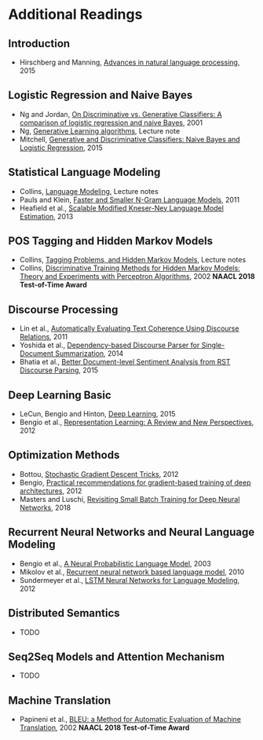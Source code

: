 # Additional Readings

## Introduction

- Hirschberg and Manning, [Advances in natural language processing](http://science.sciencemag.org/content/349/6245/261.full), 2015

## Logistic Regression and Naive Bayes

- Ng and Jordan, [On Discriminative vs. Generative Classifiers: A comparison of logistic regression and naive Bayes](https://ai.stanford.edu/~ang/papers/nips01-discriminativegenerative.pdf), 2001
- Ng, [Generative Learning algorithms](http://cs229.stanford.edu/notes/cs229-notes2.pdf), Lecture note
- Mitchell, [Generative and Discriminative Classifiers: Naive Bayes and Logistic Regression](https://www.cs.cmu.edu/~tom/mlbook/NBayesLogReg.pdf), 2015

## Statistical Language Modeling

- Collins, [Language Modeling](http://www.cs.columbia.edu/~mcollins/lm-spring2013.pdf), Lecture notes
- Pauls and Klein, [Faster and Smaller N-Gram Language Models](http://nlp.cs.berkeley.edu/pubs/Pauls-Klein_2011_LM_paper.pdf), 2011
- Heafield et al., [Scalable Modified Kneser-Ney Language Model Estimation](https://kheafield.com/papers/edinburgh/estimate_paper.pdf), 2013

## POS Tagging and Hidden Markov Models 

- Collins, [Tagging Problems, and Hidden Markov Models](http://www.cs.columbia.edu/~mcollins/hmms-spring2013.pdf), Lecture notes
- Collins, [Discriminative Training Methods for Hidden Markov Models: Theory and Experiments with Perceptron Algorithms](http://www.aclweb.org/anthology/W02-1001), 2002 **NAACL 2018 Test-of-Time Award**

## Discourse Processing

- Lin et al., [Automatically Evaluating Text Coherence Using Discourse Relations](https://www.comp.nus.edu.sg/~nght/pubs/acl11_coherence.pdf), 2011
- Yoshida et al., [Dependency-based Discourse Parser for Single-Document Summarization](http://www.aclweb.org/anthology/D14-1196), 2014
- Bhatia et al., [Better Document-level Sentiment Analysis from RST Discourse Parsing](http://yangfengji.net/publication/papers/bhatia-emnlp-2015.pdf), 2015


## Deep Learning Basic

- LeCun, Bengio and Hinton, [Deep Learning](https://www.nature.com/articles/nature14539), 2015
- Bengio et al., [Representation Learning: A Review and New Perspectives](https://arxiv.org/abs/1206.5538), 2012

## Optimization Methods

- Bottou, [Stochastic Gradient Descent Tricks](https://cilvr.cs.nyu.edu/diglib/lsml/bottou-sgd-tricks-2012.pdf), 2012
- Bengio, [Practical recommendations for gradient-based training of deep architectures](https://arxiv.org/abs/1206.5533), 2012
- Masters and Luschi, [Revisiting Small Batch Training for Deep Neural Networks](https://arxiv.org/abs/1804.07612), 2018

## Recurrent Neural Networks and Neural Language Modeling

- Bengio et al., [A Neural Probabilistic Language Model](http://www.jmlr.org/papers/volume3/bengio03a/bengio03a.pdf), 2003
- Mikolov et al., [Recurrent neural network based language model](http://www.fit.vutbr.cz/research/groups/speech/publi/2010/mikolov_interspeech2010_IS100722.pdf), 2010
- Sundermeyer et al., [LSTM Neural Networks for Language Modeling](https://pdfs.semanticscholar.org/f9a1/b3850dfd837793743565a8af95973d395a4e.pdf?_ga=2.241927425.286526970.1526595922-965287580.1507685405), 2012

## Distributed Semantics

- TODO

## Seq2Seq Models and Attention Mechanism

- TODO

## Machine Translation

- Papineni et al., [BLEU: a Method for Automatic Evaluation of Machine Translation](), 2002 **NAACL 2018 Test-of-Time Award**

